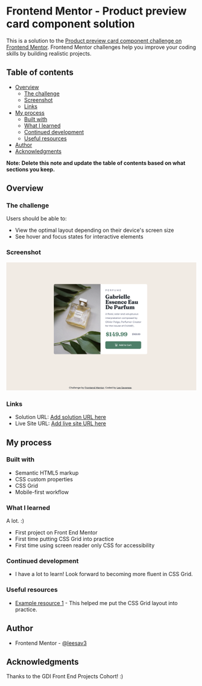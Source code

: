 # Frontend Mentor - Product preview card component solution

This is a solution to the [Product preview card component challenge on Frontend Mentor](https://www.frontendmentor.io/challenges/product-preview-card-component-GO7UmttRfa). Frontend Mentor challenges help you improve your coding skills by building realistic projects. 

## Table of contents

- [Overview](#overview)
  - [The challenge](#the-challenge)
  - [Screenshot](#screenshot)
  - [Links](#links)
- [My process](#my-process)
  - [Built with](#built-with)
  - [What I learned](#what-i-learned)
  - [Continued development](#continued-development)
  - [Useful resources](#useful-resources)
- [Author](#author)
- [Acknowledgments](#acknowledgments)

**Note: Delete this note and update the table of contents based on what sections you keep.**

## Overview

### The challenge

Users should be able to:

- View the optimal layout depending on their device's screen size
- See hover and focus states for interactive elements

### Screenshot

![](./images/product-card-screenshot.png)

### Links

- Solution URL: [Add solution URL here](https://github.com/leesav3/product-preview-card-component-main)
- Live Site URL: [Add live site URL here](https://leesav3.github.io/product-preview-card-component-main/)

## My process

### Built with

- Semantic HTML5 markup
- CSS custom properties
- CSS Grid
- Mobile-first workflow

### What I learned

A lot. :)
- First project on Front End Mentor
- First time putting CSS Grid into practice
- First time using screen reader only CSS for accessibility

### Continued development

- I have a lot to learn! Look forward to becoming more fluent in CSS Grid.

### Useful resources

- [Example resource 1](https://developer.mozilla.org/en-US/docs/Web/CSS/CSS_Grid_Layout/Realizing_common_layouts_using_CSS_Grid_Layout) - This helped me put the CSS Grid layout into practice.

## Author

- Frontend Mentor - [@leesav3](https://www.frontendmentor.io/profile/leesav3)


## Acknowledgments

Thanks to the GDI Front End Projects Cohort! :)
